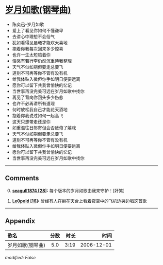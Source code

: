 # [岁月如歌(钢琴曲)](https://music.163.com/song?id=65707)

* 陈奕迅-岁月如歌
* 爱上了看见你如何不懂谦卑
* 去讲心中理想不会俗气
* 犹如看得见晨曦才能欢天喜地
* 抱着你我每次回来多少惊喜
* 也许一生太短陪着你
* 情感有若行李仍然沉重待我整理
* 天气不似如期但要走总要飞
* 道别不可再等你不管有没有机
* 给我体贴入微但你手如明日便要远离
* 愿你可以留下共我曾愉快的忆记
* 当世事再没完美可远在岁月如歌中找你
* 再见了背向你回头多少伤悲
* 也许不必再讲所有道理
* 何时放松我自己才能花天酒地
* 抱着你我说过如何一起高飞
* 这天只想带走还是你
* 如重温往日邮寄但会否疲倦了嬉戏
* 天气不似如期但要走总要飞
* 道别不可再等你不管有没有机
* 给我体贴入微但你手如明日便要远离
* 愿你可以留下共我曾愉快的忆记
* 当世事再没完美可远在岁月如歌中找你


---

## Comments
0. **[seagull1874 \[28\]](https://music.163.com/#/user/home?id=295449858):** 每个版本的岁月如歌由我来守护！[奸笑]

1. **[Le0pold \[16\]](https://music.163.com/#/user/home?id=121717334):** 曾经有人在躺在天台上看着夜空中的飞机边哭边唱这首歌



---

## Appendix

|歌名|分数|时长|时间|
|:---|:---:|---:|---:|
|岁月如歌(钢琴曲)|5.0|3:19|2006-12-01

*modified: False*